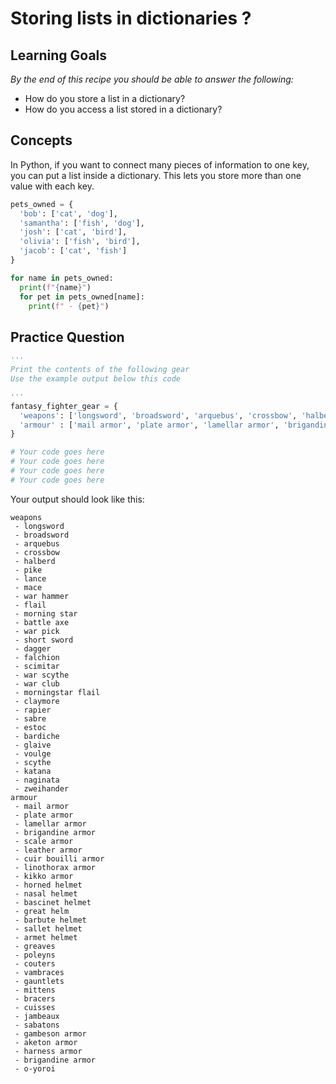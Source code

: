 # Storing lists in dictionaries ?

## Learning Goals

*By the end of this recipe you should be able to answer the following:*

* How do you store a list in a dictionary?
* How do you access a list stored in a dictionary?

## Concepts

In Python, if you want to connect many pieces of information to one key, you can put a list inside a dictionary. This lets you store more than one value with each key.

```python
pets_owned = {
  'bob': ['cat', 'dog'],
  'samantha': ['fish', 'dog'],
  'josh': ['cat', 'bird'],
  'olivia': ['fish', 'bird'],
  'jacob': ['cat', 'fish']
}

for name in pets_owned:
  print(f"{name}")
  for pet in pets_owned[name]:
    print(f" - {pet}")
```

## Practice Question

```python
'''
Print the contents of the following gear
Use the example output below this code

'''
fantasy_fighter_gear = {
  'weapons': ['longsword', 'broadsword', 'arquebus', 'crossbow', 'halberd', 'pike', 'lance', 'mace', 'war hammer', 'flail', 'morning star', 'battle axe', 'war pick', 'short sword', 'dagger', 'falchion', 'scimitar', 'war scythe', 'war club', 'morningstar flail', 'claymore', 'rapier', 'sabre', 'estoc', 'bardiche', 'glaive', 'voulge', 'scythe', 'katana', 'naginata', 'zweihander'],
  'armour' : ['mail armor', 'plate armor', 'lamellar armor', 'brigandine armor', 'scale armor', 'leather armor', 'cuir bouilli armor', 'linothorax armor', 'kikko armor', 'horned helmet', 'nasal helmet', 'bascinet helmet', 'great helm', 'barbute helmet', 'sallet helmet', 'armet helmet', 'greaves', 'poleyns', 'couters', 'vambraces', 'gauntlets', 'mittens', 'bracers', 'cuisses', 'jambeaux', 'sabatons', 'gambeson armor', 'aketon armor', 'harness armor', 'brigandine armor', 'o-yoroi']
}

# Your code goes here
# Your code goes here
# Your code goes here
# Your code goes here
```

Your output should look like this:

```shell
weapons
 - longsword
 - broadsword
 - arquebus
 - crossbow
 - halberd
 - pike
 - lance
 - mace
 - war hammer
 - flail
 - morning star
 - battle axe
 - war pick
 - short sword
 - dagger
 - falchion
 - scimitar
 - war scythe
 - war club
 - morningstar flail
 - claymore
 - rapier
 - sabre
 - estoc
 - bardiche
 - glaive
 - voulge
 - scythe
 - katana
 - naginata
 - zweihander
armour
 - mail armor
 - plate armor
 - lamellar armor
 - brigandine armor
 - scale armor
 - leather armor
 - cuir bouilli armor
 - linothorax armor
 - kikko armor
 - horned helmet
 - nasal helmet
 - bascinet helmet
 - great helm
 - barbute helmet
 - sallet helmet
 - armet helmet
 - greaves
 - poleyns
 - couters
 - vambraces
 - gauntlets
 - mittens
 - bracers
 - cuisses
 - jambeaux
 - sabatons
 - gambeson armor
 - aketon armor
 - harness armor
 - brigandine armor
 - o-yoroi
```